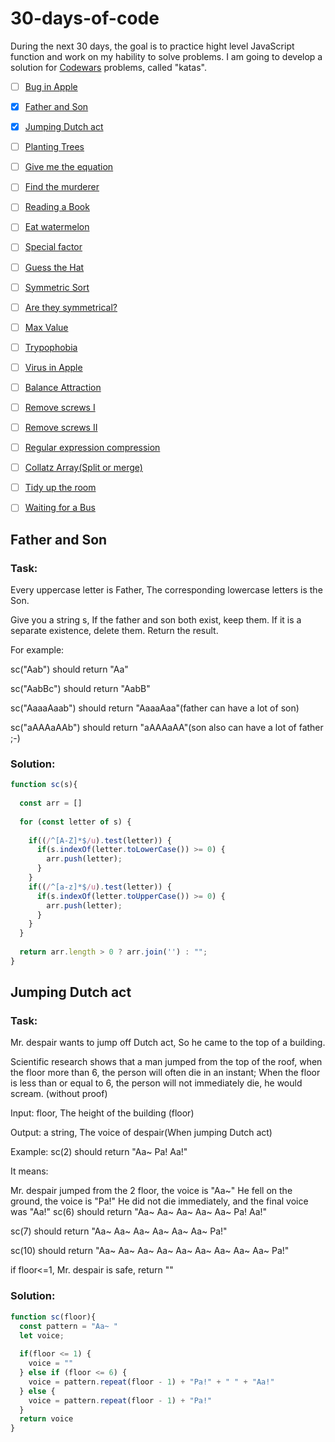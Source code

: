 # 30-days-of-code

During the next 30 days, the goal is to practice hight level JavaScript function and work on my hability to solve problems. I am going to develop a solution for [Codewars](https://www.codewars.com/) problems, called "katas".   

- [ ] [Bug in Apple](https://www.codewars.com/kata/56fe97b3cc08ca00e4000dc9)
- [x] [Father and Son](https://www.codewars.com/kata/56fe9a0c11086cd842000008)
- [x] [Jumping Dutch act](https://www.codewars.com/kata/570bcd9715944a2c8e000009)
- [ ] [Planting Trees]()
- [ ] [Give me the equation]()
- [ ] [Find the murderer]()
- [ ] [Reading a Book]()
- [ ] [Eat watermelon]()
- [ ] [Special factor]()
- [ ] [Guess the Hat]()
- [ ] [Symmetric Sort]()
- [ ] [Are they symmetrical?]()
- [ ] [Max Value]()
- [ ] [Trypophobia]()
- [ ] [Virus in Apple]()
- [ ] [Balance Attraction]()
- [ ] [Remove screws I]()
- [ ] [Remove screws II]()
- [ ] [Regular expression compression]()
- [ ] [Collatz Array(Split or merge)]()
- [ ] [Tidy up the room]()
- [ ] [Waiting for a Bus]()


##  Father and Son

### Task:
Every uppercase letter is Father, The corresponding lowercase letters is the Son.

Give you a string s, If the father and son both exist, keep them. If it is a separate existence, delete them. Return the result.

For example:

sc("Aab") should return "Aa"

sc("AabBc") should return "AabB"

sc("AaaaAaab") should return "AaaaAaa"(father can have a lot of son)

sc("aAAAaAAb") should return "aAAAaAA"(son also can have a lot of father ;-)

### Solution: 

```JavaScript
function sc(s){
  
  const arr = []
  
  for (const letter of s) {
    
    if((/^[A-Z]*$/u).test(letter)) {
      if(s.indexOf(letter.toLowerCase()) >= 0) {
        arr.push(letter);
      }
    }
    if((/^[a-z]*$/u).test(letter)) {
      if(s.indexOf(letter.toUpperCase()) >= 0) {
        arr.push(letter);
      }
    } 
  }
  
  return arr.length > 0 ? arr.join('') : "";
}
```

## Jumping Dutch act

### Task:
Mr. despair wants to jump off Dutch act, So he came to the top of a building.

Scientific research shows that a man jumped from the top of the roof, when the floor more than 6, the person will often die in an instant; When the floor is less than or equal to 6, the person will not immediately die, he would scream. (without proof)

Input: floor, The height of the building (floor)

Output: a string, The voice of despair(When jumping Dutch act)

Example:
sc(2) should return "Aa~ Pa! Aa!"

It means:

Mr. despair jumped from the 2 floor, the voice is "Aa~"
He fell on the ground, the voice is "Pa!"
He did not die immediately, and the final voice was "Aa!"
sc(6) should return "Aa~ Aa~ Aa~ Aa~ Aa~ Pa! Aa!"

sc(7) should return "Aa~ Aa~ Aa~ Aa~ Aa~ Aa~ Pa!"

sc(10) should return "Aa~ Aa~ Aa~ Aa~ Aa~ Aa~ Aa~ Aa~ Aa~ Pa!"

if floor<=1, Mr. despair is safe, return ""

### Solution:

```JavaScript
function sc(floor){
  const pattern = "Aa~ "
  let voice;
  
  if(floor <= 1) {
    voice = ""
  } else if (floor <= 6) {
    voice = pattern.repeat(floor - 1) + "Pa!" + " " + "Aa!"
  } else {
    voice = pattern.repeat(floor - 1) + "Pa!"
  }
  return voice
}
```
